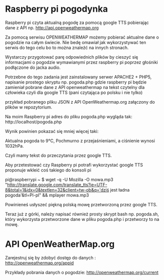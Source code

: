 # Raspberry pi pogodynka
Raspberry pi czyta aktualną pogodę za pomocą google TTS pobierając dane z API np. http://api.openweathermap.org

Za pomocą serwisu OPENWEATHERMAP możemy pobierać aktualne dane o pogodzie na całym świecie. Nie bedę omawiał jak wykorzystywać ten serwis do tego celu bo to można znaleźć na innych stronach.

Wystarczy przygotować parę odpowiednich plików by cieszyć się informacjami o pogodzie wymawianymi przez raspberry pi poprzez głośniki podłączone do jacka audio.

Potrzebne do tego zadania jest zainstalowany serwer APACHE2 + PHP5, napisanie prostego skryptu np. pogoda.php gdzie raspberry pi będzie zamieniał pobrane dane z API openweathermap na tekst czytelny dla człowieka czyli dla google TTS (pani czytająca po polsku i nie tylko)

przykład pobranego pliku JSON z API OpenWeathermap.org załączony do plików w repozytorium.

Na moim Raspberry pi adres do pliku pogoda.php wygląda tak: http://localhost/pogoda.php 

Wynik powinien pokazać się mniej więcej taki:

Aktualna pogoda to 9°C, Pochmurno z przejaśnieniami, a ciśnienie wynosi 1032hPa.

Czyli mamy tekst do przeczytania przez google TTS.

Aby przetestować czy Raspberry pi potrafi wykorzystać google TTS proponuje wkleić coś takiego do konsoli pi

pi@raspberrypi ~ $ wget -q -U Mozilla -O mowa.mp3 "http://translate.google.com/translate_tts?ie=UTF-8&total=1&idx=0&textlen=32&client=tw-ob&q='dziś jest ładna pogoda'&tl=Pl-pl" && mplayer mowa.mp3

Powinieneś usłyszeć piękną polską mowę przetworzoną przez google TTS.

Teraz już z górki, należy napisać również prosty skrypt bash np. pogoda.sh, który wykorzysta przetworzone dane w pliku pogoda.php i przetworzy to na mowę.

# API OpenWeatherMap.org

Zarejestruj się by zdobyć dostęp do danych : http://openweathermap.org/appid

Przykłady pobrania danych o pogodzie: http://openweathermap.org/current
